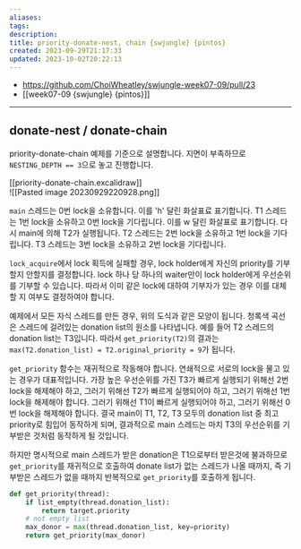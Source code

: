 ```yaml
---
aliases: 
tags: 
description:
title: priority-donate-nest, chain {swjungle} {pintos}
created: 2023-09-29T21:17:33
updated: 2023-10-02T20:22:13
---
```

- <https://github.com/ChoiWheatley/swjungle-week07-09/pull/23>
- [[week07-09 {swjungle} {pintos}]]
___

## donate-nest / donate-chain

priority-donate-chain 예제를 기준으로 설명합니다. 지면이 부족하므로 `NESTING_DEPTH == 3`으로 놓고 진행합니다.

[[priority-donate-chain.excalidraw]]  
![[Pasted image 20230929220928.png]]

`main` 스레드는 0번 lock을 소유합니다. 이를 'h' 달린 화살표료 표기합니다. T1 스레드는 1번 lock을 소유하고 0번 lock을 기다립니다. 이를 w 달린 화살표로 표기합니다. 다시 main에 의해 T2가 실행됩니다. T2 스레드는 2번 lock을 소유하고 1번 lock을 기다립니다. T3 스레드는 3번 lock을 소유하고 2번 lock을 기다립니다. 

`lock_acquire`에서 lock 획득에 실패할 경우, lock holder에게 자신의 priority를 기부할지 안할지를 결정합니다. lock 하나 당 하나의 waiter만이 lock holder에게 우선순위를 기부할 수 있습니다. 따라서 이미 같은 lock에 대하여 기부자가 있는 경우 이를 대체할 지 여부도 결정하여야 합니다.

예제에서 모든 자식 스레드를 만든 경우, 위의 도식과 같은 모양이 됩니다. 청록색 곡선은 스레드에 걸려있는 donation list의 원소를 나타냅니다. 예를 들어 T2 스레드의 donation list는 T3입니다. 따라서 `get_priority(T2)`의 결과는 `max(T2.donation_list) = T2.original_priority = 9`가 됩니다.

`get_priority` 함수는 재귀적으로 작동해야 합니다. 연쇄적으로 서로의 lock을 물고 있는 경우가 대표적입니다. 가장 높은 우선순위를 가진 T3가 빠르게 실행되기 위해선 2번 lock을 해제해야 하고, 그러기 위해선 T2가 빠르게 실행되어야 하고, 그러기 위해선 1번 lock을 해제해야 합니다. 그러기 위해선 T1이 빠르게 실행되어야 하고, 그러기 위해선 0번 lock을 해제해야 합니다. 결국 main이 T1, T2, T3 모두의 donation list 중 최고 priority로 힘입어 동작하게 되며, 결과적으로 main 스레드는 마치 T3의 우선순위를 기부받은 것처럼 동작하게 될 것입니다.

하지만 명시적으로 main 스레드가 받은 donation은 T1으로부터 받은것에 불과하므로 `get_priority`를 재귀적으로 호출하여 donate list가 없는 스레드가 나올 때까지, 즉 기부받은 스레드가 없을 때까지 반복적으로 `get_priority`를 호출하게 됩니다.

```python
def get_priority(thread):
	if list_empty(thread.donation_list):
		return target.priority
	# not empty list
	max_donor = max(thread.donation_list, key=priority)
	return get_priority(max_donor)
```
